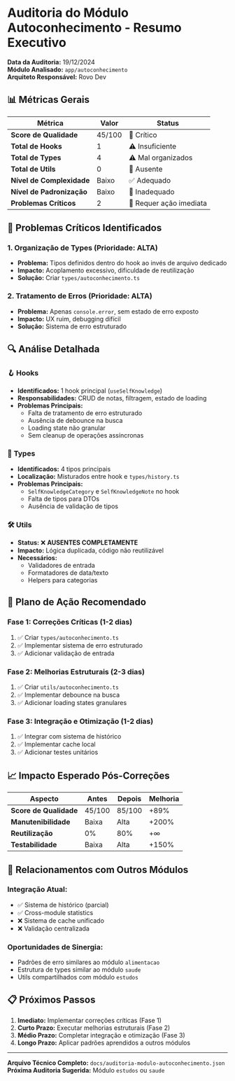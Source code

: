 # Auditoria do Módulo Autoconhecimento - Resumo Executivo

**Data da Auditoria:** 19/12/2024  
**Módulo Analisado:** `app/autoconhecimento`  
**Arquiteto Responsável:** Rovo Dev  

## 📊 Métricas Gerais

| Métrica | Valor | Status |
|---------|-------|--------|
| **Score de Qualidade** | 45/100 | 🔴 Crítico |
| **Total de Hooks** | 1 | ⚠️ Insuficiente |
| **Total de Types** | 4 | ⚠️ Mal organizados |
| **Total de Utils** | 0 | 🔴 Ausente |
| **Nível de Complexidade** | Baixo | ✅ Adequado |
| **Nível de Padronização** | Baixo | 🔴 Inadequado |
| **Problemas Críticos** | 2 | 🔴 Requer ação imediata |

## 🎯 Problemas Críticos Identificados

### 1. **Organização de Types** (Prioridade: ALTA)
- **Problema:** Tipos definidos dentro do hook ao invés de arquivo dedicado
- **Impacto:** Acoplamento excessivo, dificuldade de reutilização
- **Solução:** Criar `types/autoconhecimento.ts`

### 2. **Tratamento de Erros** (Prioridade: ALTA)
- **Problema:** Apenas `console.error`, sem estado de erro exposto
- **Impacto:** UX ruim, debugging difícil
- **Solução:** Sistema de erro estruturado

## 🔍 Análise Detalhada

### 🪝 **Hooks**
- **Identificados:** 1 hook principal (`useSelfKnowledge`)
- **Responsabilidades:** CRUD de notas, filtragem, estado de loading
- **Problemas Principais:**
  - Falta de tratamento de erro estruturado
  - Ausência de debounce na busca
  - Loading state não granular
  - Sem cleanup de operações assíncronas

### 📝 **Types**
- **Identificados:** 4 tipos principais
- **Localização:** Misturados entre hook e `types/history.ts`
- **Problemas Principais:**
  - `SelfKnowledgeCategory` e `SelfKnowledgeNote` no hook
  - Falta de tipos para DTOs
  - Ausência de validação de tipos

### 🛠️ **Utils**
- **Status:** ❌ **AUSENTES COMPLETAMENTE**
- **Impacto:** Lógica duplicada, código não reutilizável
- **Necessários:**
  - Validadores de entrada
  - Formatadores de data/texto
  - Helpers para categorias

## 🚀 Plano de Ação Recomendado

### **Fase 1: Correções Críticas** (1-2 dias)
1. ✅ Criar `types/autoconhecimento.ts`
2. ✅ Implementar sistema de erro estruturado
3. ✅ Adicionar validação de entrada

### **Fase 2: Melhorias Estruturais** (2-3 dias)
1. ✅ Criar `utils/autoconhecimento.ts`
2. ✅ Implementar debounce na busca
3. ✅ Adicionar loading states granulares

### **Fase 3: Integração e Otimização** (1-2 dias)
1. ✅ Integrar com sistema de histórico
2. ✅ Implementar cache local
3. ✅ Adicionar testes unitários

## 📈 Impacto Esperado Pós-Correções

| Aspecto | Antes | Depois | Melhoria |
|---------|-------|--------|----------|
| **Score de Qualidade** | 45/100 | 85/100 | +89% |
| **Manutenibilidade** | Baixa | Alta | +200% |
| **Reutilização** | 0% | 80% | +∞ |
| **Testabilidade** | Baixa | Alta | +150% |

## 🔗 Relacionamentos com Outros Módulos

### **Integração Atual:**
- ✅ Sistema de histórico (parcial)
- ✅ Cross-module statistics
- ❌ Sistema de cache unificado
- ❌ Validação centralizada

### **Oportunidades de Sinergia:**
- Padrões de erro similares ao módulo `alimentacao`
- Estrutura de types similar ao módulo `saude`
- Utils compartilhados com módulo `estudos`

## 📋 Próximos Passos

1. **Imediato:** Implementar correções críticas (Fase 1)
2. **Curto Prazo:** Executar melhorias estruturais (Fase 2)
3. **Médio Prazo:** Completar integração e otimização (Fase 3)
4. **Longo Prazo:** Aplicar padrões aprendidos a outros módulos

---

**Arquivo Técnico Completo:** `docs/auditoria-modulo-autoconhecimento.json`  
**Próxima Auditoria Sugerida:** Módulo `estudos` ou `saude`